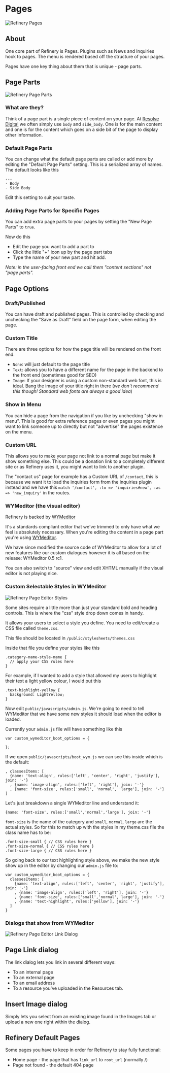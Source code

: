 # Pages

![Refinery Pages](http://refinerycms.com/system/images/0000/0656/pages.png)

## About

One core part of Refinery is Pages. Plugins such as News and Inquiries hook to pages. The menu is rendered based off the structure of your pages.

Pages have one key thing about them that is unique - page parts.

## Page Parts

![Refinery Page Parts](http://refinerycms.com/system/images/0000/0586/editing-page.png)

### What are they?

Think of a page part is a single piece of content on your page. At [Resolve Digital](http://www.resolvedigital.com) we often simply use ``body`` and ``side_body``. One is for the main content and one is for the content which goes on a side bit of the page to display other information.

### Default Page Parts

You can change what the default page parts are called or add more by editing the "Default Page Parts" setting. This is a serialized array of names. The default looks like this

    ---
    - Body
    - Side Body

Edit this setting to suit your taste.

### Adding Page Parts for Specific Pages

You can add extra page parts to your pages by setting the "New Page Parts" to ``true``.

Now do this

* Edit the page you want to add a part to
* Click the little "+" icon up by the page part tabs
* Type the name of your new part and hit add.

_Note: in the user-facing front end we call them "content sections" not "page parts"._

## Page Options

### Draft/Published

You can have draft and published pages. This is controlled by checking and unchecking the "Save as Draft" field on the page form, when editing the page.

### Custom Title

There are three options for how the page title will be rendered on the front end.

* ``None``: will just default to the page title
* ``Text``: allows you to have a different name for the page in the backend to the front end (sometimes good for SEO)
* ``Image``: If your designer is using a custom non-standard web font, this is ideal. Bang the image of your title right in there (_we don't recommend this though! Standard web fonts are always a good idea_)

### Show in Menu

You can hide a page from the navigation if you like by unchecking "show in menu". This is good for extra reference pages or even pages you might want to link someone up to directly but not "advertise" the pages existence on the menu.

### Custom URL

This allows you to make your page not link to a normal page but make it show something else. This could be a donation link to a completely different site or as Refinery uses it, you might want to link to another plugin.

The "contact us" page for example has a Custom URL of ``/contact``, this is because we want it to load the inquiries form from the inquiries plugin instead and we have this ``match '/contact', :to => 'inquiries#new', :as => 'new_inquiry'`` in the routes.

### WYMeditor (the visual editor)

Refinery is backed by [WYMeditor](http://www.wymeditor.org/)

It's a standards compliant editor that we've trimmed to only have what we feel is absolutely necessary. When you're editing the content in a page part you're using [WYMeditor](http://www.wymeditor.org/).

We have since modified the source code of WYMeditor to allow for a lot of new features like our custom dialogues however it is all based on the release: WYMeditor 0.5 rc1.

You can also switch to "source" view and edit XHTML manually if the visual editor is not playing nice.

### Custom Selectable Styles in WYMeditor

![Refinery Page Editor Styles](http://refinerycms.com/system/images/0000/0596/editing-page-style.png)

Some sites require a little more than just your standard bold and heading controls. This is where the "css" style drop down comes in handy.

It allows your users to select a style you define. You need to edit/create a CSS file called ``theme.css``.

This file should be located in ``/public/stylesheets/themes.css``

Inside that file you define your styles like this

    .category-name-style-name {
      // apply your CSS rules here
    }

For example, if I wanted to add a style that allowed my users to highlight their text a light yellow colour, I would put this

    .text-highlight-yellow {
      background: LightYellow;
    }

Now edit ``public/javascripts/admin.js``. We're going to need to tell WYMeditor that we have some new styles it should load when the editor is loaded.

Currently your ``admin.js`` file will have something like this

    var custom_wymeditor_boot_options = {

    };

If we open ``public/javascripts/boot_wym.js`` we can see this inside which is the default:

    , classesItems: [
      {name: 'text-align', rules:['left', 'center', 'right', 'justify'], join: '-'}
      , {name: 'image-align', rules:['left', 'right'], join: '-'}
      , {name: 'font-size', rules:['small', 'normal', 'large'], join: '-'}
    ]

Let's just breakdown a single WYMeditor line and understand it:

    {name: 'font-size', rules:['small','normal','large'], join: '-'}

``font-size`` is the name of the category and ``small``, ``normal``, ``large`` are the actual styles. So for this to match up with the styles in my theme.css file the class name has to be:

    .font-size-small { // CSS rules here }
    .font-size-normal { // CSS rules here }
    .font-size-large { // CSS rules here }

So going back to our text highlighting style above, we make the new style show up in the editor by changing our ``admin.js`` file to:

    var custom_wymeditor_boot_options = {
      classesItems: [
        {name: 'text-align', rules:['left', 'center', 'right', 'justify'], join: '-'}
        , {name: 'image-align', rules:['left', 'right'], join: '-'}
        , {name: 'font-size', rules:['small','normal','large'], join: '-'}
        , {name: 'text-highlight', rules:['yellow'], join: '-'}
      ]
    }

### Dialogs that show from WYMeditor

![Refinery Page Editor Link Dialog](http://refinerycms.com/system/images/0000/0636/link-dialog.png)

## Page Link dialog

The link dialog lets you link in several different ways:

* To an internal page
* To an external page
* To an email address
* To a resource you've uploaded in the Resources tab.

## Insert Image dialog

Simply lets you select from an existing image found in the Images tab or upload a new one right within the dialog.

## Refinery Default Pages

Some pages you have to keep in order for Refinery to stay fully functional:

* Home page - the page that has ``link_url`` to ``root_url`` (normally /)
* Page not found - the default 404 page